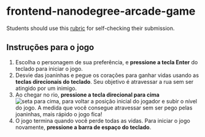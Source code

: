frontend-nanodegree-arcade-game
===============================

Students should use this [rubric](https://review.udacity.com/#!/projects/2696458597/rubric) for self-checking their submission.

Instruções para o jogo
----------------------
1. Escolha o personagem de sua preferência, e **pressione a tecla Enter** do teclado para iniciar
o jogo.
2. Desvie das joaninhas e pegue os corações para ganhar vidas usando as **teclas direcionais do teclado**. Seu objetivo é atravessar a rua sem ser atingido por um inimigo.
3. Ao chegar no rio, **pressione a tecla direcional para cima** ![seta para cima](http://gravecare.org.ua/wp-content/themes/gravecare/images/sdcrollTop-arrow.png), para voltar a posição inicial do jogador e subir o nível do jogo. A medida que você consegue atravessar sem ser pego pelas joaninhas, mais rápido o jogo fica!
4. O jogo termina quando você perde todas as vidas. Para iniciar o jogo novamente, **pressione a barra de espaço do teclado**.
